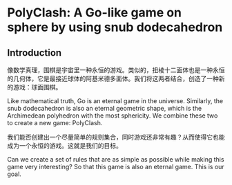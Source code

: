 # PolyClash: A Go-like game on sphere by using snub dodecahedron

## Introduction

像数学真理，围棋是宇宙里一种永恒的游戏。类似的，扭棱十二面体也是一种永恒的几何体，它是最接近球体的阿基米德多面体。我们将这两者结合，创造了一种新的游戏：球面围棋。

Like mathematical truth, Go is an eternal game in the universe. Similarly, the snub dodecahedron is also an eternal geometric shape, which is the Archimedean polyhedron with the most sphericity.
We combine these two to create a new game: PolyClash.

我们能否创建出一个尽量简单的规则集合，同时游戏还非常有趣？从而使得它也能成为一个永恒的游戏。这就是我们的目标。

Can we create a set of rules that are as simple as possible while making this game very interesting? So that this game is also an eternal game. This is our goal.



